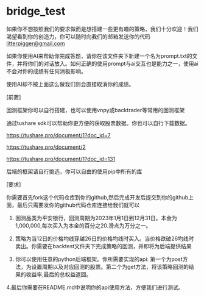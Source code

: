 # bridge_test
如果你不想按照我们的要求做而是想搭建一些更有趣的策略，我们十分欢迎！我们渴望看到你的创造力，你可以随时向我们的邮箱发送你的代码 litterpigger@gmail.com

如果你使用AI来帮助你完成答题，请你在该文件夹下新建一个名为prompt.txt的文件，并将你们的对话放入。如何正确的使用prompt与ai交互也是能力之一，使用ai不会对你的成绩有任何消极影响。

使用AI却不按上面这么做我们则会直接取消你的成绩。


[前置]

回测框架你可以自行搭建，也可以使用vnpy或backtrader等常用的回测框架

通过tushare sdk可以帮助你更方便的获取股票数据。你也可以自行下载数据。

https://tushare.pro/document/1?doc_id=7

https://tushare.pro/document/2

https://tushare.pro/document/1?doc_id=131

后端的框架请自行挑选，你可以自由的使用pip中所有的库


[要求]

你需要首先fork这个代码仓库到你的github,然后完成开发后提交到你的github上面，最后只需要发你的github代码仓库连接给我们就可以


1. 回测品类为平安银行，回测周期为2023年1月1日到12月31日。本金为1,000,000,每次买入为本金的百分之20.滑点为万分之一。 


2. 策略为当12日的价格均线穿越26日的价格均线时买入。当价格跌破26均线时卖出。你需要在backtest文件夹下完成策略的回测，并即将为后端提供结果


3. 你可以使用任意的python后端框架。你所需要实现的api: 第一个为post方法，为设置周期以及对应回测的股票。第二个为get方法，将该策略回测的结果的收益率,最后的总权益返回。


4.最后你需要在README.md中说明你的api使用方法，方便我们进行测试。



